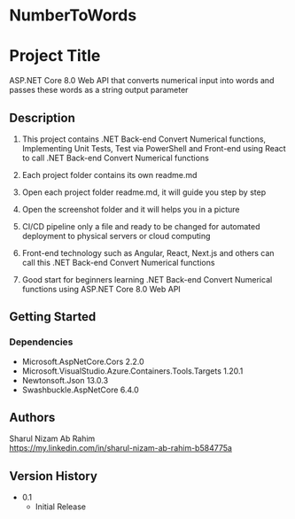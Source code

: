 # NumberToWords

# Project Title

ASP.NET Core 8.0 Web API that converts numerical input into words and passes these words as a string output parameter

## Description

1. This project contains .NET Back-end Convert Numerical functions, Implementing Unit Tests, Test via PowerShell and Front-end using React to call .NET Back-end Convert Numerical functions
2. Each project folder contains its own readme.md
3. Open each project folder readme.md, it will guide you step by step
4. Open the screenshot folder and it will helps you in a picture

5. CI/CD pipeline only a file and ready to be changed for automated deployment to physical servers or cloud computing
6. Front-end technology such as Angular, React, Next.js and others can call this .NET Back-end Convert Numerical functions
7. Good start for beginners learning .NET Back-end Convert Numerical functions using ASP.NET Core 8.0 Web API

## Getting Started

### Dependencies

- Microsoft.AspNetCore.Cors 2.2.0
- Microsoft.VisualStudio.Azure.Containers.Tools.Targets 1.20.1
- Newtonsoft.Json 13.0.3
- Swashbuckle.AspNetCore 6.4.0

## Authors

Sharul Nizam Ab Rahim  
https://my.linkedin.com/in/sharul-nizam-ab-rahim-b584775a

## Version History

- 0.1
  - Initial Release
